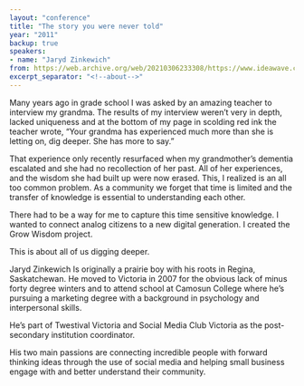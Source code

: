 ```yaml
---
layout: "conference"
title: "The story you were never told"
year: "2011"
backup: true
speakers:
- name: "Jaryd Zinkewich"
from: https://web.archive.org/web/20210306233308/https://www.ideawave.ca/2011-conference/the-story-you-were-never-told/
excerpt_separator: "<!--about-->"
---
```


Many years ago in grade school I was asked by an amazing teacher to
interview my grandma. The results of my interview weren’t very in
depth, lacked uniqueness and at the bottom of my page in scolding red
ink the teacher wrote, “Your grandma has experienced much more than
she is letting on, dig deeper. She has more to say.”

That experience only recently resurfaced when my grandmother’s
dementia escalated and she had no recollection of her past.  All of her
experiences, and the wisdom she had built up were now erased. This, I
realized is an all too common problem. As a community we forget that time
is limited and the transfer of knowledge is essential to understanding
each other.

There had to be a way for me to capture this time sensitive knowledge. I
wanted to connect analog citizens to a new digital generation.  I created
the Grow Wisdom project.

This is about all of us digging deeper.

<!--about-->

Jaryd Zinkewich Is originally a prairie boy with his roots in Regina,
Saskatchewan. He moved to Victoria in 2007 for the obvious lack of
minus forty degree winters and to attend school at Camosun College where
he’s pursuing a marketing degree with a background in psychology and
interpersonal skills.

He’s part of Twestival Victoria and Social Media Club Victoria as the
post-secondary institution coordinator.

His two main passions are connecting incredible people with forward
thinking ideas through the use of social media and helping small business
engage with and better understand their community.
